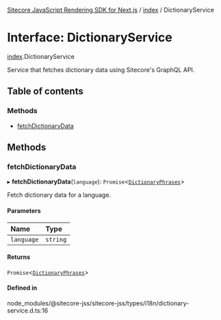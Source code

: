 [Sitecore JavaScript Rendering SDK for Next.js](../README.md) / [index](../modules/index.md) / DictionaryService

# Interface: DictionaryService

[index](../modules/index.md).DictionaryService

Service that fetches dictionary data using Sitecore's GraphQL API.

## Table of contents

### Methods

- [fetchDictionaryData](index.DictionaryService.md#fetchdictionarydata)

## Methods

### fetchDictionaryData

▸ **fetchDictionaryData**(`language`): `Promise`<[`DictionaryPhrases`](index.DictionaryPhrases.md)\>

Fetch dictionary data for a language.

#### Parameters

| Name | Type |
| :------ | :------ |
| `language` | `string` |

#### Returns

`Promise`<[`DictionaryPhrases`](index.DictionaryPhrases.md)\>

#### Defined in

node_modules/@sitecore-jss/sitecore-jss/types/i18n/dictionary-service.d.ts:16
